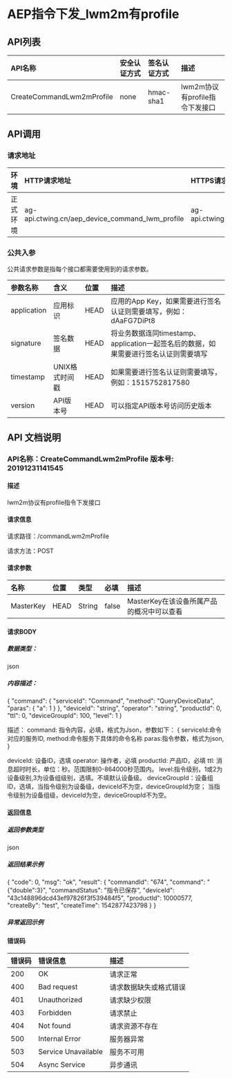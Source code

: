 # AEP指令下发_lwm2m有profile
## API列表
|API名称 | 安全认证方式 | 签名认证方式 | 描述 |
|:-------|:------|:--------|:--------|
|CreateCommandLwm2mProfile|none|hmac-sha1|lwm2m协议有profile指令下发接口|

## API调用
### 请求地址

|环境 | HTTP请求地址  | HTTPS请求地址 |
|:-------|:------|:--------|
|正式环境|ag-api.ctwing.cn/aep_device_command_lwm_profile|ag-api.ctwing.cn/aep_device_command_lwm_profile|

### 公共入参

公共请求参数是指每个接口都需要使用到的请求参数。

|参数名称 | 含义  | 位置 | 描述|
|:-------|:------|:--------|:--------|
|application|应用标识|HEAD|应用的App Key，如果需要进行签名认证则需要填写，例如：dAaFG7DiPt8|
|signature|签名数据|HEAD|将业务数据连同timestamp、application一起签名后的数据，如果需要进行签名认证则需要填写|
|timestamp|UNIX格式时间戳|HEAD|如果需要进行签名认证则需要填写，例如：1515752817580|
|version|API版本号|HEAD|可以指定API版本号访问历史版本|

## API 文档说明
### API名称：CreateCommandLwm2mProfile   版本号: 20191231141545

#### 描述

lwm2m协议有profile指令下发接口

#### 请求信息

请求路径：/commandLwm2mProfile

请求方法：POST

#### 请求参数

|名称 | 位置| 类型| 必填| 描述|
|:-------|:------|:--------|:--------|:--------|
|MasterKey|HEAD|String|false|MasterKey在该设备所属产品的概况中可以查看|

#### 请求BODY

##### 数据类型：
json

##### 内容描述：
{
	"command": {
                "serviceId": "Command",
		"method": "QueryDeviceData",
		"paras": {
			"a": 1
		}
	},
	"deviceId": "string",
	"operator": "string",
	"productId": 0,
	"ttl": 0,
	"deviceGroupId": 100,
	"level": 1
}

描述：
command: 指令内容，必填，格式为Json，参数如下：
         {
	  serviceId:命令对应的服务ID,
	  method:命令服务下具体的命令名称
          paras:指令参数，格式为json,  
         }

deviceId: 设备ID，选填
operator: 操作者，必填
productId: 产品ID，必填
ttl: 消息超时时长，单位：秒。范围限制0-864000秒范围内。
level:指令级别，1或2为设备级别,3为设备组级别，选填。不填默认设备级。
deviceGroupId：设备组ID，选填，当指令级别为设备级，deviceId不为空，deviceGroupId为空；
               当指令级别为设备组级，deviceId为空，deviceGroupId不为空。

#### 返回信息

##### 返回参数类型
json

##### 返回结果示例
{
  "code": 0,
  "msg": "ok",
  "result": {
    "commandId": "674",
    "command": "{\"double\":3}",
    "commandStatus": "指令已保存",
    "deviceId": "43c148896dcd43ef97826f3f539484f5",
    "productId": 10000577,
    "createBy": "test",
    "createTime": 1542877423798
  }
}

##### 异常返回示例


#### 错误码

|错误码 | 错误信息| 描述|
|:-------|:------|:--------|
|200|OK|请求正常|
|400|Bad request|请求数据缺失或格式错误|
|401|Unauthorized|请求缺少权限|
|403|Forbidden|请求禁止|
|404|Not found|请求资源不存在|
|500|Internal Error|服务器异常|
|503|Service Unavailable|服务不可用|
|504|Async Service|异步通讯|

